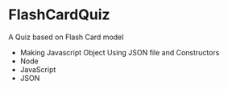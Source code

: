 # FlashCardQuiz
A Quiz based on Flash Card model 
* Making Javascript Object Using JSON file and Constructors
* Node
* JavaScript
* JSON

